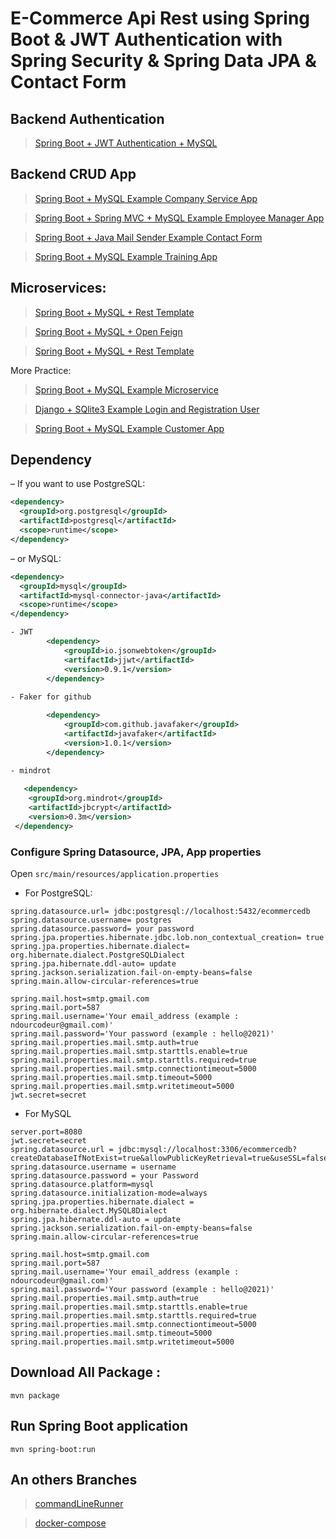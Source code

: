# E-Commerce Api Rest using Spring Boot & JWT Authentication with Spring Security & Spring Data JPA & Contact Form

## Backend Authentication

> [Spring Boot + JWT Authentication + MySQL](https://github.com/ndourbamba18/user-registration-jwt-api-rest)

## Backend CRUD App

> [Spring Boot + MySQL Example Company Service App](https://github.com/ndourbamba18/company-service)

> [Spring Boot + Spring MVC + MySQL Example Employee Manager App ](https://github.com/ndourbamba18/spring-boot-mvc-employee-manager)

> [Spring Boot + Java Mail Sender Example Contact Form](https://github.com/ndourbamba18/contact-form)

> [Spring Boot + MySQL Example Training App](https://github.com/ndourbamba18/training-rest-api)

## Microservices:
> [Spring Boot + MySQL + Rest Template](https://github.com/ndourbamba18/Microservices)
 
> [Spring Boot + MySQL + Open Feign](https://github.com/ndourbamba18/SpringBoot-Microservices-Using-FeignClients)

> [Spring Boot + MySQL + Rest Template](https://github.com/ndourbamba18/spring-boot-rest-template)

More Practice:
> [Spring Boot + MySQL Example Microservice](https://github.com/ndourbamba18/SpringBoot-Microservices)

>  [Django + SQlite3 Example Login and Registration User](https://github.com/ndourbamba18/login-registration-app)

> [Spring Boot + MySQL Example Customer App](https://github.com/ndourbamba18/customer-app)

## Dependency
– If you want to use PostgreSQL:
```xml
<dependency>
  <groupId>org.postgresql</groupId>
  <artifactId>postgresql</artifactId>
  <scope>runtime</scope>
</dependency>
```
– or MySQL:
```xml
<dependency>
  <groupId>mysql</groupId>
  <artifactId>mysql-connector-java</artifactId>
  <scope>runtime</scope>
</dependency>

- JWT
		<dependency>
			<groupId>io.jsonwebtoken</groupId>
			<artifactId>jjwt</artifactId>
			<version>0.9.1</version>
		</dependency>
   
- Faker for github

		<dependency>
			<groupId>com.github.javafaker</groupId>
			<artifactId>javafaker</artifactId>
			<version>1.0.1</version>
		</dependency>
    
- mindrot

   <dependency>
	<groupId>org.mindrot</groupId>
	<artifactId>jbcrypt</artifactId>
	<version>0.3m</version>
 </dependency>
 ```  
### Configure Spring Datasource, JPA, App properties
Open `src/main/resources/application.properties`
- For PostgreSQL:
```
spring.datasource.url= jdbc:postgresql://localhost:5432/ecommercedb
spring.datasource.username= postgres
spring.datasource.password= your password
spring.jpa.properties.hibernate.jdbc.lob.non_contextual_creation= true
spring.jpa.properties.hibernate.dialect= org.hibernate.dialect.PostgreSQLDialect
spring.jpa.hibernate.ddl-auto= update
spring.jackson.serialization.fail-on-empty-beans=false
spring.main.allow-circular-references=true

spring.mail.host=smtp.gmail.com
spring.mail.port=587
spring.mail.username='Your email_address (example : ndourcodeur@gmail.com)'
spring.mail.password='Your password (example : hello@2021)'
spring.mail.properties.mail.smtp.auth=true
spring.mail.properties.mail.smtp.starttls.enable=true
spring.mail.properties.mail.smtp.starttls.required=true
spring.mail.properties.mail.smtp.connectiontimeout=5000
spring.mail.properties.mail.smtp.timeout=5000
spring.mail.properties.mail.smtp.writetimeout=5000
jwt.secret=secret
```
- For MySQL
```
server.port=8080
jwt.secret=secret
spring.datasource.url = jdbc:mysql://localhost:3306/ecommercedb?createDatabaseIfNotExist=true&allowPublicKeyRetrieval=true&useSSL=false
spring.datasource.username = username
spring.datasource.password = your Password
spring.datasource.platform=mysql
spring.datasource.initialization-mode=always
spring.jpa.properties.hibernate.dialect = org.hibernate.dialect.MySQL8Dialect
spring.jpa.hibernate.ddl-auto = update
spring.jackson.serialization.fail-on-empty-beans=false
spring.main.allow-circular-references=true

spring.mail.host=smtp.gmail.com
spring.mail.port=587
spring.mail.username='Your email_address (example : ndourcodeur@gmail.com)'
spring.mail.password='Your password (example : hello@2021)'
spring.mail.properties.mail.smtp.auth=true
spring.mail.properties.mail.smtp.starttls.enable=true
spring.mail.properties.mail.smtp.starttls.required=true
spring.mail.properties.mail.smtp.connectiontimeout=5000
spring.mail.properties.mail.smtp.timeout=5000
spring.mail.properties.mail.smtp.writetimeout=5000
```

## Download All Package :
```
mvn package
```
## Run Spring Boot application
```
mvn spring-boot:run
```

## An others Branches

> [commandLineRunner](https://github.com/ndourbamba18/customer-app)

> [docker-compose](https://github.com/ndourbamba18/customer-app)


